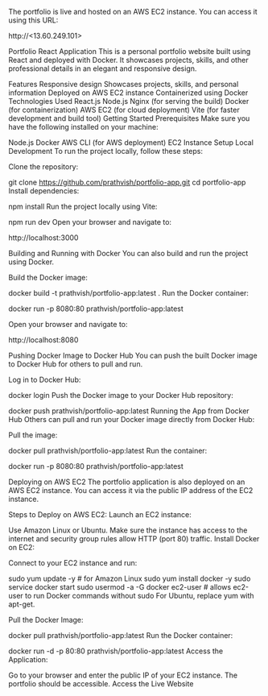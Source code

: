 The portfolio is live and hosted on an AWS EC2 instance. You can access it using this URL:


http://<13.60.249.101>










Portfolio React Application
This is a personal portfolio website built using React and deployed with Docker. It showcases projects, skills, and other professional details in an elegant and responsive design.

Features
Responsive design
Showcases projects, skills, and personal information
Deployed on AWS EC2 instance
Containerized using Docker
Technologies Used
React.js
Node.js
Nginx (for serving the build)
Docker (for containerization)
AWS EC2 (for cloud deployment)
Vite (for faster development and build tool)
Getting Started
Prerequisites
Make sure you have the following installed on your machine:

Node.js
Docker
AWS CLI (for AWS deployment)
EC2 Instance Setup
Local Development
To run the project locally, follow these steps:

Clone the repository:


git clone https://github.com/prathvish/portfolio-app.git
cd portfolio-app
Install dependencies:


npm install
Run the project locally using Vite:


npm run dev
Open your browser and navigate to:


http://localhost:3000

Building and Running with Docker
You can also build and run the project using Docker.

Build the Docker image:


docker build -t prathvish/portfolio-app:latest .
Run the Docker container:


docker run -p 8080:80 prathvish/portfolio-app:latest

Open your browser and navigate to:

http://localhost:8080


Pushing Docker Image to Docker Hub
You can push the built Docker image to Docker Hub for others to pull and run.

Log in to Docker Hub:


docker login
Push the Docker image to your Docker Hub repository:

docker push prathvish/portfolio-app:latest
Running the App from Docker Hub
Others can pull and run your Docker image directly from Docker Hub:

Pull the image:


docker pull prathvish/portfolio-app:latest
Run the container:


docker run -p 8080:80 prathvish/portfolio-app:latest

Deploying on AWS EC2
The portfolio application is also deployed on an AWS EC2 instance. You can access it via the public IP address of the EC2 instance.

Steps to Deploy on AWS EC2:
Launch an EC2 instance:

Use Amazon Linux or Ubuntu.
Make sure the instance has access to the internet and security group rules allow HTTP (port 80) traffic.
Install Docker on EC2:

Connect to your EC2 instance and run:


sudo yum update -y  # for Amazon Linux
sudo yum install docker -y
sudo service docker start
sudo usermod -a -G docker ec2-user  # allows ec2-user to run Docker commands without sudo
For Ubuntu, replace yum with apt-get.

Pull the Docker Image:


docker pull prathvish/portfolio-app:latest
Run the Docker container:


docker run -d -p 80:80 prathvish/portfolio-app:latest
Access the Application:

Go to your browser and enter the public IP of your EC2 instance.
The portfolio should be accessible.
Access the Live Website
